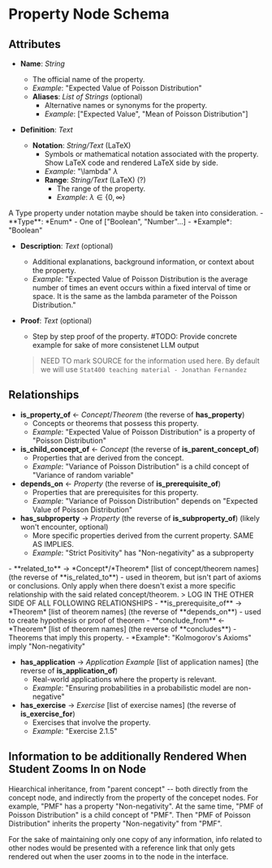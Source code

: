 # Property Node Schema

## Attributes

- **Name**: *String*
  - The official name of the property.
  - *Example*: "Expected Value of Poisson Distribution"
  - **Aliases**: *List of Strings* (optional)
    - Alternative names or synonyms for the property.
    - *Example*: ["Expected Value", "Mean of Poisson Distribution"]

- **Definition**: *Text*
  - **Notation**: *String/Text* (LaTeX)
    - Symbols or mathematical notation associated with the property. Show LaTeX code and rendered LaTeX side by side.
    - *Example*: "\lambda" $\lambda$
    - **Range**: *String/Text* (LaTeX) (?)
      - The range of the property.
      - *Example*: $\lambda \in \{0, \infty\}$
<ignore>
A Type property under notation maybe should be taken into consideration.
    - **Type**: *Enum*
      - One of ["Boolean", "Number"...]
      - *Example*: "Boolean"
</ignore>

- **Description**: *Text* (optional)
  - Additional explanations, background information, or context about the property.
  - *Example*: "Expected Value of Poisson Distribution is the average number of times an event occurs within a fixed interval of time or space. It is the same as the lambda parameter of the Poisson Distribution."

- **Proof**: *Text* (optional)
  - Step by step proof of the property. #TODO: Provide concrete example for sake of more consistenet LLM output
  > NEED TO mark SOURCE for the information used here. By default we will use `Stat400 teaching material - Jonathan Fernandez`

  
## Relationships

- **is_property_of** ← *Concept*/*Theorem* (the reverse of **has_property**)
  - Concepts or theorems that possess this property.
  - *Example*: "Expected Value of Poisson Distribution" is a property of "Poisson Distribution"
- **is_child_concept_of** ← *Concept* (the reverse of **is_parent_concept_of**)
  - Properties that are derived from the concept.
  - *Example*: "Variance of Poisson Distribution" is a child concept of "Variance of random variable"
- **depends_on** ← *Property* (the reverse of **is_prerequisite_of**)
  - Properties that are prerequisites for this property.
  - *Example*: "Variance of Poisson Distribution" depends on "Expected Value of Poisson Distribution"
- **has_subproperty** → *Property* (the reverse of **is_subproperty_of**) (likely won't encounter, optional)
  - More specific properties derived from the current property. SAME AS IMPLIES.
  - *Example*: "Strict Positivity" has "Non-negativity" as a subproperty

<ignore>
<deprecated>
- **related_to** → *Concept*/*Theorem* [list of concept/theorem names] (the reverse of **is_related_to**)
  - used in theorem, but isn't part of axioms or conclusions. Only apply when there doesn't exist a more specific relationship with the said related concept/theorem.
  <!-- - *Example*: "Expected Value of Poisson Distribution" related to "Law of Large Numbers"; This is not a good example. law of large numbers is already related indirectly through "expected value" -->
</deprecated>
> LOG IN THE OTHER SIDE OF ALL FOLLOWING RELATIONSHIPS
- **is_prerequisite_of** → *Theorem* [list of theorem names] (the reverse of **depends_on**)
  - used to create hypothesis or proof of theorem
- **conclude_from** ← *Theorem* [list of theorem names] (the reverse of **concludes**)
  - Theorems that imply this property.
  - *Example*: "Kolmogorov's Axioms" imply "Non-negativity"

- **has_application** → *Application Example* [list of application names] (the reverse of **is_application_of**)
  - Real-world applications where the property is relevant.
  - *Example*: "Ensuring probabilities in a probabilistic model are non-negative"
- **has_exercise** → *Exercise* [list of exercise names] (the reverse of **is_exercise_for**)
  - Exercises that involve the property.
  - *Example*: "Exercise 2.1.5"

## Information to be additionally Rendered When Student Zooms In on Node
Hiearchical inheritance, from "parent concept" -- both directly from the concept node, and indirectly from the property of the concepet nodes.
For example, "PMF" has a property "Non-negativity". At the same time, "PMF of Poisson Distribution" is a child concept of "PMF". Then "PMF of Poisson Distribution" inherits the property "Non-negativity" from "PMF".


For the sake of maintaining only one copy of any information, info related to other nodes would be presented with a reference link that only gets rendered out when the user zooms in to the node in the interface.
</ignore>